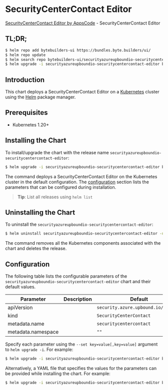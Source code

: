# SecurityCenterContact Editor

[SecurityCenterContact Editor by AppsCode](https://byte.builders) - SecurityCenterContact Editor

## TL;DR;

```bash
$ helm repo add bytebuilders-ui https://bundles.byte.builders/ui/
$ helm repo update
$ helm search repo bytebuilders-ui/securityazureupboundio-securitycentercontact-editor --version=v0.4.18
$ helm upgrade -i securityazureupboundio-securitycentercontact-editor bytebuilders-ui/securityazureupboundio-securitycentercontact-editor -n default --create-namespace --version=v0.4.18
```

## Introduction

This chart deploys a SecurityCenterContact Editor on a [Kubernetes](http://kubernetes.io) cluster using the [Helm](https://helm.sh) package manager.

## Prerequisites

- Kubernetes 1.20+

## Installing the Chart

To install/upgrade the chart with the release name `securityazureupboundio-securitycentercontact-editor`:

```bash
$ helm upgrade -i securityazureupboundio-securitycentercontact-editor bytebuilders-ui/securityazureupboundio-securitycentercontact-editor -n default --create-namespace --version=v0.4.18
```

The command deploys a SecurityCenterContact Editor on the Kubernetes cluster in the default configuration. The [configuration](#configuration) section lists the parameters that can be configured during installation.

> **Tip**: List all releases using `helm list`

## Uninstalling the Chart

To uninstall the `securityazureupboundio-securitycentercontact-editor`:

```bash
$ helm uninstall securityazureupboundio-securitycentercontact-editor -n default
```

The command removes all the Kubernetes components associated with the chart and deletes the release.

## Configuration

The following table lists the configurable parameters of the `securityazureupboundio-securitycentercontact-editor` chart and their default values.

|     Parameter      | Description |                    Default                     |
|--------------------|-------------|------------------------------------------------|
| apiVersion         |             | <code>security.azure.upbound.io/v1beta1</code> |
| kind               |             | <code>SecurityCenterContact</code>             |
| metadata.name      |             | <code>securitycentercontact</code>             |
| metadata.namespace |             | <code>""</code>                                |


Specify each parameter using the `--set key=value[,key=value]` argument to `helm upgrade -i`. For example:

```bash
$ helm upgrade -i securityazureupboundio-securitycentercontact-editor bytebuilders-ui/securityazureupboundio-securitycentercontact-editor -n default --create-namespace --version=v0.4.18 --set apiVersion=security.azure.upbound.io/v1beta1
```

Alternatively, a YAML file that specifies the values for the parameters can be provided while
installing the chart. For example:

```bash
$ helm upgrade -i securityazureupboundio-securitycentercontact-editor bytebuilders-ui/securityazureupboundio-securitycentercontact-editor -n default --create-namespace --version=v0.4.18 --values values.yaml
```
